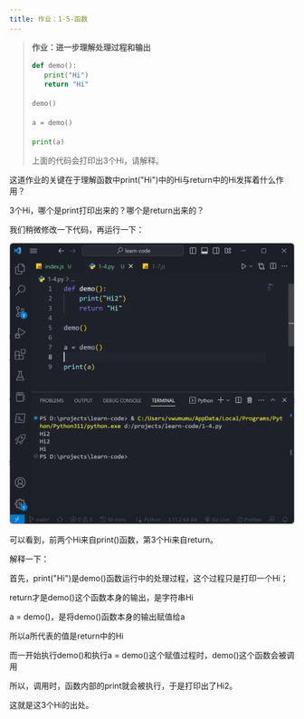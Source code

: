```yaml
---
title: 作业：1-5-函数
---
```


> **作业：进一步理解处理过程和输出**
> ```python
> def demo():
>    print("Hi")
>    return "Hi"
>
> demo()
>
> a = demo()
>
> print(a)
> ```
>
> 上面的代码会打印出3个Hi，请解释。



这道作业的关键在于理解函数中print("Hi")中的Hi与return中的Hi发挥着什么作用？

3个Hi，哪个是print打印出来的？哪个是return出来的？



我们稍微修改一下代码，再运行一下：

![image-20230310232406698](https://raw.githubusercontent.com/vwumumu/images/master/image-20230310232406698.png)

可以看到，前两个Hi来自print()函数，第3个Hi来自return。



解释一下：

首先，print("Hi")是demo()函数运行中的处理过程，这个过程只是打印一个Hi；

return才是demo()这个函数本身的输出，是字符串Hi

a = demo()，是将demo()函数本身的输出赋值给a

所以a所代表的值是return中的Hi

而一开始执行demo()和执行a = demo()这个赋值过程时，demo()这个函数会被调用

所以，调用时，函数内部的print就会被执行，于是打印出了Hi2。

这就是这3个Hi的出处。